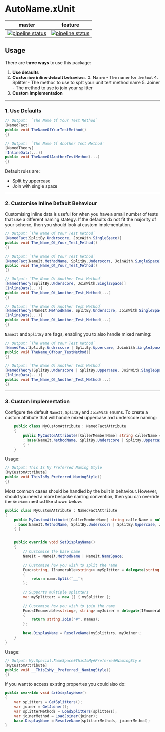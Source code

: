 # AutoName.xUnit

| master                                                                                                                                                 | feature                                                                                                                                                        |
| ------------------------------------------------------------------------------------------------------------------------------------------------------ | -------------------------------------------------------------------------------------------------------------------------------------------------------------- |
| [![pipeline status](https://gitlab.com/gudthing/autoname.xunit/badges/master/pipeline.svg)](https://gitlab.com/gudthing/autoname.xunit/commits/master) | [![pipeline status](https://gitlab.com/gudthing/autoname.xunit/badges/feature/ci/pipeline.svg)](https://gitlab.com/gudthing/autoname.xunit/commits/feature/ci) |
 

## Usage
There are **three ways** to use this package:

1. **Use defaults**
2. **Customise inline default behaviour**:
    3. Name - The name for the test
    4. Splitter - The method to use to split your unit test method name
    5. Joiner - The method to use to join your splitter
6. **Custom Implementation**

---
### 1. Use Defaults 

```c#
// Output:  `The Name Of Your Test Method`
[NamedFact]
public void TheNameOfYourTestMethod() 
{}

// Output:  `The Name Of Another Test Method`
[NamedTheory]
[InlineData(...)]
public void TheNameOfAnotherTestMethod(...) 
{}

```
Default rules are: 
* Split by uppercase
* Join with single space

---
### 2. Customise Inline Default Behaviour
Customising inline data is useful for when you have a small number of tests that use a different naming stategy. If the defaults do not fit the majority of your scheme, then you should look at custom implementation.

```c#
// Output: `The Name Of Your Test Method`
[NamedFact(SplitBy.Underscore, JoinWith.SingleSpace)] 
public void The_Name_Of_Your_Test_Method()
{}

// Output: `The Name Of Your Test Method`
[NamedFact(NameIt.MethodName, SplitBy.Underscore, JoinWith.SingleSpace)] 
public void The_Name_Of_Your_Test_Method()
{}

// Output: `The Name Of Another Test Method`
[NamedTheory(SplitBy.Underscore, JoinWith.SingleSpace)]
[InlineData(...)]
public void The_Name_Of_Another_Test_Method(...)
{}

// Output: `The Name Of Another Test Method`
[NamedTheory(NameIt.MethodName, SplitBy.Underscore, JoinWith.SingleSpace)]
[InlineData(...)]
public void The_Name_Of_Another_Test_Method(...)
{}

```
`NameIt` and `SplitBy` are flags, enabling you to also handle mixed naming: 
```c#
// Output: `The Name Of Your Test Method`
[NamedFact(SplitBy.Underscore | SplitBy.Uppercase, JoinWith.SingleSpace)] 
public void TheName_OfYour_TestMethod()
{}

// Output: `The Name Of Another Test Method`
[NamedTheory(SplitBy.Underscore | SplitBy.Uppercase, JoinWith.SingleSpace)]
[InlineData(...)]
public void The_Name_Of_Another_Test_Method(...)
{}
```

---
### 3. Custom Implementation

Configure the default `NameIt`, `SplitBy` and `JoinWith` enums. To create a custom attribute that will handle mixed uppercase and underscore naming:
```c#
    public class MyCustomAttribute : NamedFactAttribute
    {
		public MyCustomAttribute([CallerMemberName] string callerName = null, [CallerFilePath] string sourceFilePath = null)
		: base(NameIt.MethodName, SplitBy.Underscore | SplitBy.Uppercase, JoinWith.SingleSpace, callerName, sourceFilePath)
		{ }
    }
```
Usage: 
```c#
// Output: This Is My Preferred Naming Style
[MyCustomAttribute]
public void ThisIsMy_Preferred_NamingStyle()
{}
```

Most common cases should be handled by the built in behaviour. However, should you need a more bespoke naming convention, then you can override the `SetName` method like shown below:
```c#
public class MyCustomAttribute : NamedFactAttribute
{
	public MyCustomAttribute([CallerMemberName] string callerName = null, [CallerFilePath] string sourceFilePath = null)
	: base(NameIt.MethodName, SplitBy.Underscore | SplitBy.Uppercase, JoinWith.SingleSpace, callerName, sourceFilePath)
	{ }

    
    public override void SetDisplayName()
    {
        // Customise the base name
        NameIt = NameIt.MethodName | NameIt.NameSpace;

        // Customise how you wish to split the name 
        Func<string, IEnumerable<string>> mySplitter = delegate(string name)
        {
            return name.Split("__");
        }; 

        // Supports multiple splitters
        var mySplitters = new [] { mySplitter };

        // Customise how you wish to join the name
        Func<IEnumerable<string>, string> myJoiner = delegate(IEnumerable<string> names)
        {
            return string.Join("#", names);
        };

		base.DisplayName = ResolveName(mySplitters, myJoiner);
    }
}
```
Usage:
```c#
// Output: My.Special.NameSpace#ThisIsMy#Preferred#NamingStyle
[MyCustomAttribute]
public void __ThisIsMy__Preferred__NamingStyle()
{}
```
If you want to access existing properties you could also do:
```c#
public override void SetDisplayName()
{
    var splitters = GetSplitters();
    var joiner = GetJoiner();
    var splitterMethods = LoadSplitters(splitters);
    var joinerMethod = LoadJoiner(joiner);
    base.DisplayName = ResolveName(splitterMethods, joinerMethod);
}
```
